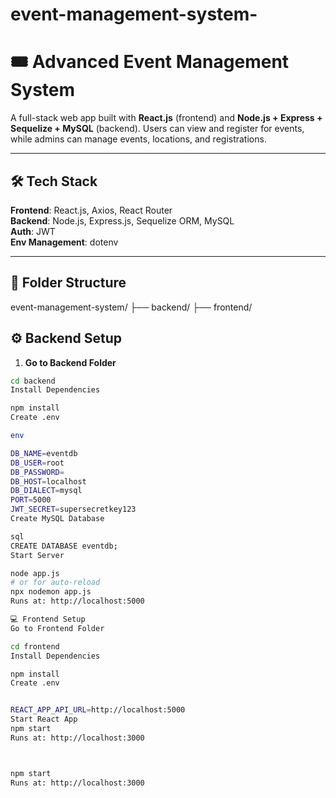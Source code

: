 # event-management-system-
# 🎟️ Advanced Event Management System

A full-stack web app built with **React.js** (frontend) and **Node.js + Express + Sequelize + MySQL** (backend). Users can view and register for events, while admins can manage events, locations, and registrations.

---

## 🛠️ Tech Stack

**Frontend**: React.js, Axios, React Router  
**Backend**: Node.js, Express.js, Sequelize ORM, MySQL  
**Auth**: JWT  
**Env Management**: dotenv

---

## 📁 Folder Structure

event-management-system/
├── backend/
├── frontend/


## ⚙️ Backend Setup

1. **Go to Backend Folder**

```bash
cd backend
Install Dependencies

npm install
Create .env

env

DB_NAME=eventdb
DB_USER=root
DB_PASSWORD=
DB_HOST=localhost
DB_DIALECT=mysql
PORT=5000
JWT_SECRET=supersecretkey123
Create MySQL Database

sql
CREATE DATABASE eventdb;
Start Server

node app.js
# or for auto-reload
npx nodemon app.js
Runs at: http://localhost:5000

💻 Frontend Setup
Go to Frontend Folder

cd frontend
Install Dependencies

npm install
Create .env


REACT_APP_API_URL=http://localhost:5000
Start React App
npm start
Runs at: http://localhost:3000



npm start
Runs at: http://localhost:3000
